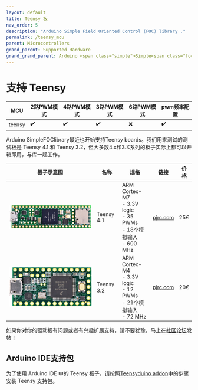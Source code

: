 ```yaml
---
layout: default
title: Teensy 板
nav_order: 5
description: "Arduino Simple Field Oriented Control (FOC) library ."
permalink: /teensy_mcu
parent: Microcontrollers
grand_parent: Supported Hardware
grand_grand_parent: Arduino <span class="simple">Simple<span class="foc">FOC</span>library</sp
---
```


# 支持 Teensy

MCU | 2路PWM模式 | 4路PWM模式 | 3路PWM模式 | 6路PWM模式 | pwm频率配置 
--- | --- |--- |--- |--- |--- 
teensy | ✔️ | ✔️ | ✔️ | ❌ | ✔️ 

Arduino <span>Simple<span>FOC</span>library</span>最近也开始支持Teensy boards。我们用来测试的测试板是 Teensy 4.1 和 Teensy 3.2，但大多数4.x和3.X系列的板子实际上都可以开箱即用，与库一起工作。

 板子示意图 | 名称 | 规格 | 链接 | 价格 
---- | --- | --- | --- | --- 
[<img src="extras/Images/teensy41_4.jpg" class="imgtable150">](https://www.pjrc.com/store/teensy41.html) | Teensy 4.1 | ARM Cortex-M7 <br>- 3.3V logic<br> - 35 PWMs<br>- 18个模拟输入 <br>- 600 MHz | [pjrc.com](https://www.pjrc.com/store/teensy41.html)| 25€ 
[<img src="extras/Images/teensy32.jpg" class="imgtable150">](https://www.pjrc.com/store/teensy32.html) | Teensy 3.2 | ARM Cortex-M4 <br>- 3.3V logic<br> - 12 PWMs<br>- 21个模拟输入 <br>- 72 MHz | [pjrc.com](https://www.pjrc.com/store/teensy32.html)| 20€ 

如果你对你的驱动板有问题或者有兴趣扩展支持，请不要犹豫，马上在[社区论坛](https://community.simplefoc.com)发帖！

## Arduino IDE支持包
为了使用 Arduino IDE 中的 Teensy 板子，请按照[Teensyduino addon](https://www.pjrc.com/teensy/td_download.html)中的步骤安装 Teensy 支持包。